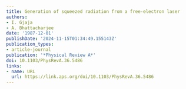 ```yaml
---
title: Generation of squeezed radiation from a free-electron laser
authors:
- I. Gjaja
- A. Bhattacharjee
date: '1987-12-01'
publishDate: '2024-11-15T01:34:49.155143Z'
publication_types:
- article-journal
publication: '*Physical Review A*'
doi: 10.1103/PhysRevA.36.5486
links:
- name: URL
  url: https://link.aps.org/doi/10.1103/PhysRevA.36.5486
---
```

